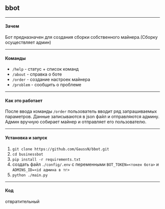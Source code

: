 ## bbot
------
####  Зачем 
Бот предназначен для создания сборки собственного майнера.(Сборку осуществляет админ)

------

#### Команды
+ `/help` - статус + список команд
+ `/about` - справка о боте
+ `/order` - создание настроек майнера
+ `/problem` - сообщить о проблеме 

------

#### Как это работает 
После ввода команды `/order` пользователь вводит ряд запрашиваемых параметров. Данные записываются в json файл и отправляются админу. Админ вручную собирает майнер и отправляет его пользователю.  

------

#### Установка и запуск

1. `git clone https://github.com/GaussN/bbot.git`
2. `cd businessbot`
3. `pip install -r requirements.txt` 
4. создать файл `./config/.env` с переменными `BOT_TOKEN=<токен бота>` и  `ADMINS_ID=<id админа в тг>`
5. `python ./main.py`

------

#### Код

отвратительный